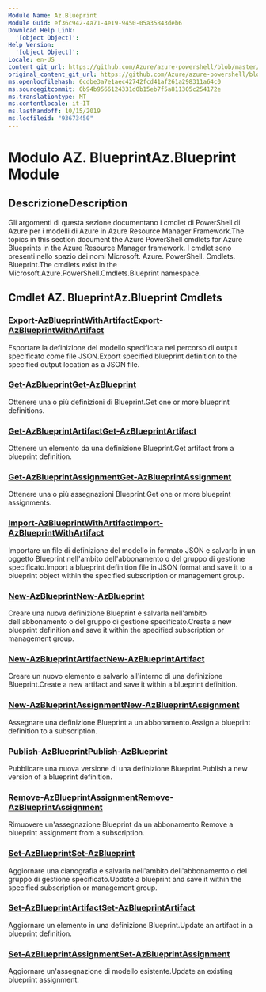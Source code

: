 ```yaml
---
Module Name: Az.Blueprint
Module Guid: ef36c942-4a71-4e19-9450-05a35843deb6
Download Help Link:
  '[object Object]': 
Help Version:
  '[object Object]': 
Locale: en-US
content_git_url: https://github.com/Azure/azure-powershell/blob/master/src/Blueprint/Blueprint/help/Az.Blueprint.md
original_content_git_url: https://github.com/Azure/azure-powershell/blob/master/src/Blueprint/Blueprint/help/Az.Blueprint.md
ms.openlocfilehash: 6cdbe3a7e1aec42742fcd41af261a298311a64c0
ms.sourcegitcommit: 0b94b9566124331d0b15eb7f5a811305c254172e
ms.translationtype: MT
ms.contentlocale: it-IT
ms.lasthandoff: 10/15/2019
ms.locfileid: "93673450"
---
```

# <span data-ttu-id="867e3-101">Modulo AZ. Blueprint</span><span class="sxs-lookup"><span data-stu-id="867e3-101">Az.Blueprint Module</span></span>
## <span data-ttu-id="867e3-102">Descrizione</span><span class="sxs-lookup"><span data-stu-id="867e3-102">Description</span></span>
<span data-ttu-id="867e3-103">Gli argomenti di questa sezione documentano i cmdlet di PowerShell di Azure per i modelli di Azure in Azure Resource Manager Framework.</span><span class="sxs-lookup"><span data-stu-id="867e3-103">The topics in this section document the Azure PowerShell cmdlets for Azure Blueprints in the Azure Resource Manager framework.</span></span> <span data-ttu-id="867e3-104">I cmdlet sono presenti nello spazio dei nomi Microsoft. Azure. PowerShell. Cmdlets. Blueprint.</span><span class="sxs-lookup"><span data-stu-id="867e3-104">The cmdlets exist in the Microsoft.Azure.PowerShell.Cmdlets.Blueprint namespace.</span></span>

## <span data-ttu-id="867e3-105">Cmdlet AZ. Blueprint</span><span class="sxs-lookup"><span data-stu-id="867e3-105">Az.Blueprint Cmdlets</span></span>
### [<span data-ttu-id="867e3-106">Export-AzBlueprintWithArtifact</span><span class="sxs-lookup"><span data-stu-id="867e3-106">Export-AzBlueprintWithArtifact</span></span>](Export-AzBlueprintWithArtifact.md)
<span data-ttu-id="867e3-107">Esportare la definizione del modello specificata nel percorso di output specificato come file JSON.</span><span class="sxs-lookup"><span data-stu-id="867e3-107">Export specified blueprint definition to the specified output location as a JSON file.</span></span> 

### [<span data-ttu-id="867e3-108">Get-AzBlueprint</span><span class="sxs-lookup"><span data-stu-id="867e3-108">Get-AzBlueprint</span></span>](Get-AzBlueprint.md)
<span data-ttu-id="867e3-109">Ottenere una o più definizioni di Blueprint.</span><span class="sxs-lookup"><span data-stu-id="867e3-109">Get one or more blueprint definitions.</span></span>

### [<span data-ttu-id="867e3-110">Get-AzBlueprintArtifact</span><span class="sxs-lookup"><span data-stu-id="867e3-110">Get-AzBlueprintArtifact</span></span>](Get-AzBlueprintArtifact.md)
<span data-ttu-id="867e3-111">Ottenere un elemento da una definizione Blueprint.</span><span class="sxs-lookup"><span data-stu-id="867e3-111">Get artifact from a blueprint definition.</span></span>

### [<span data-ttu-id="867e3-112">Get-AzBlueprintAssignment</span><span class="sxs-lookup"><span data-stu-id="867e3-112">Get-AzBlueprintAssignment</span></span>](Get-AzBlueprintAssignment.md)
<span data-ttu-id="867e3-113">Ottenere una o più assegnazioni Blueprint.</span><span class="sxs-lookup"><span data-stu-id="867e3-113">Get one or more blueprint assignments.</span></span>

### [<span data-ttu-id="867e3-114">Import-AzBlueprintWithArtifact</span><span class="sxs-lookup"><span data-stu-id="867e3-114">Import-AzBlueprintWithArtifact</span></span>](Import-AzBlueprintWithArtifact.md)
<span data-ttu-id="867e3-115">Importare un file di definizione del modello in formato JSON e salvarlo in un oggetto Blueprint nell'ambito dell'abbonamento o del gruppo di gestione specificato.</span><span class="sxs-lookup"><span data-stu-id="867e3-115">Import a blueprint definition file in JSON format and save it to a blueprint object within the specified subscription or management group.</span></span>

### [<span data-ttu-id="867e3-116">New-AzBlueprint</span><span class="sxs-lookup"><span data-stu-id="867e3-116">New-AzBlueprint</span></span>](New-AzBlueprint.md)
<span data-ttu-id="867e3-117">Creare una nuova definizione Blueprint e salvarla nell'ambito dell'abbonamento o del gruppo di gestione specificato.</span><span class="sxs-lookup"><span data-stu-id="867e3-117">Create a new blueprint definition and save it within the specified subscription or management group.</span></span>

### [<span data-ttu-id="867e3-118">New-AzBlueprintArtifact</span><span class="sxs-lookup"><span data-stu-id="867e3-118">New-AzBlueprintArtifact</span></span>](New-AzBlueprintArtifact.md)
<span data-ttu-id="867e3-119">Creare un nuovo elemento e salvarlo all'interno di una definizione Blueprint.</span><span class="sxs-lookup"><span data-stu-id="867e3-119">Create a new artifact and save it within a blueprint definition.</span></span>

### [<span data-ttu-id="867e3-120">New-AzBlueprintAssignment</span><span class="sxs-lookup"><span data-stu-id="867e3-120">New-AzBlueprintAssignment</span></span>](New-AzBlueprintAssignment.md)
<span data-ttu-id="867e3-121">Assegnare una definizione Blueprint a un abbonamento.</span><span class="sxs-lookup"><span data-stu-id="867e3-121">Assign a blueprint definition to a subscription.</span></span>

### [<span data-ttu-id="867e3-122">Publish-AzBlueprint</span><span class="sxs-lookup"><span data-stu-id="867e3-122">Publish-AzBlueprint</span></span>](Publish-AzBlueprint.md)
<span data-ttu-id="867e3-123">Pubblicare una nuova versione di una definizione Blueprint.</span><span class="sxs-lookup"><span data-stu-id="867e3-123">Publish a new version of a blueprint definition.</span></span>

### [<span data-ttu-id="867e3-124">Remove-AzBlueprintAssignment</span><span class="sxs-lookup"><span data-stu-id="867e3-124">Remove-AzBlueprintAssignment</span></span>](Remove-AzBlueprintAssignment.md)
<span data-ttu-id="867e3-125">Rimuovere un'assegnazione Blueprint da un abbonamento.</span><span class="sxs-lookup"><span data-stu-id="867e3-125">Remove a blueprint assignment from a subscription.</span></span>

### [<span data-ttu-id="867e3-126">Set-AzBlueprint</span><span class="sxs-lookup"><span data-stu-id="867e3-126">Set-AzBlueprint</span></span>](Set-AzBlueprint.md)
<span data-ttu-id="867e3-127">Aggiornare una cianografia e salvarla nell'ambito dell'abbonamento o del gruppo di gestione specificato.</span><span class="sxs-lookup"><span data-stu-id="867e3-127">Update a blueprint and save it within the specified subscription or management group.</span></span>

### [<span data-ttu-id="867e3-128">Set-AzBlueprintArtifact</span><span class="sxs-lookup"><span data-stu-id="867e3-128">Set-AzBlueprintArtifact</span></span>](Set-AzBlueprintArtifact.md)
<span data-ttu-id="867e3-129">Aggiornare un elemento in una definizione Blueprint.</span><span class="sxs-lookup"><span data-stu-id="867e3-129">Update an artifact in a blueprint definition.</span></span>

### [<span data-ttu-id="867e3-130">Set-AzBlueprintAssignment</span><span class="sxs-lookup"><span data-stu-id="867e3-130">Set-AzBlueprintAssignment</span></span>](Set-AzBlueprintAssignment.md)
<span data-ttu-id="867e3-131">Aggiornare un'assegnazione di modello esistente.</span><span class="sxs-lookup"><span data-stu-id="867e3-131">Update an existing blueprint assignment.</span></span>


